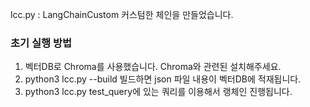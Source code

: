 lcc.py : LangChainCustom 커스텀한 체인을 만들었습니다.

### 초기 실행 방법
1. 벡터DB로 Chroma를 사용했습니다. Chroma와 관련된 설치해주세요.
2. python3 lcc.py --build
   빌드하면 json 파일 내용이 벡터DB에 적재됩니다.
3. python3 lcc.py
   test_query에 있는 쿼리를 이용해서 랭체인 진행됩니다.
